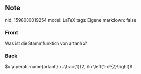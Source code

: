 ## Note
nid: 1598000019254
model: LaTeX
tags: Eigene
markdown: false

### Front
Was ist die Stammfunktion von $\operatorname{artanh} x$?

### Back
$x \operatorname{artanh} x+\frac{1}{2} \ln \left(1-x^{2}\right)$
